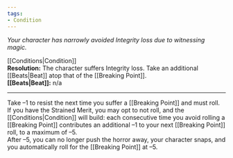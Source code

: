 ```yaml
---
tags:
- Condition
---
```


_Your character has narrowly avoided Integrity loss due to witnessing magic._

[[Conditions|Condition]]\
**Resolution:** The character suffers Integrity loss. Take an additional [[Beats|Beat]] atop that of the [[Breaking Point]].\
**[[Beats|Beat]]:** n/a

---

Take –1 to resist the next time you suffer a [[Breaking Point]] and must roll.\
If you have the Strained Merit, you may opt to not roll, and the [[Conditions|Condition]] will build: each consecutive time you avoid rolling a [[Breaking Point]] contributes an additional –1 to your next [[Breaking Point]] roll, to a maximum of –5.\
After –5, you can no longer push the horror away, your character snaps, and you automatically roll for the [[Breaking Point]] at –5.
